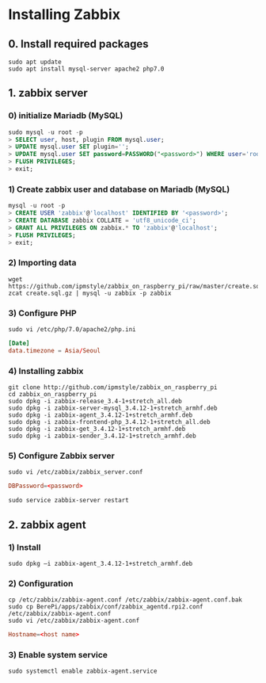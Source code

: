 # Installing Zabbix



## 0. Install required packages

```shell
sudo apt update
sudo apt install mysql-server apache2 php7.0 
```



## 1. zabbix server

### 0) initialize Mariadb (MySQL)

  ```SQL
  sudo mysql -u root -p
  > SELECT user, host, plugin FROM mysql.user;
  > UPDATE mysql.user SET plugin='';
  > UPDATE mysql.user SET password=PASSWORD("<password>") WHERE user='root';
  > FLUSH PRIVILEGES;
  > exit;
  ```

### 1) Create zabbix user and database on Mariadb (MySQL)

```SQL
mysql -u root -p
> CREATE USER 'zabbix'@'localhost' IDENTIFIED BY '<password>';
> CREATE DATABASE zabbix COLLATE = 'utf8_unicode_ci';
> GRANT ALL PRIVILEGES ON zabbix.* TO 'zabbix'@'localhost';
> FLUSH PRIVILEGES;
> exit;
```

### 2) Importing data

```Shell
wget https://github.com/ipmstyle/zabbix_on_raspberry_pi/raw/master/create.sql.gz
zcat create.sql.gz | mysql -u zabbix -p zabbix
```

### 3) Configure PHP

```Shell
sudo vi /etc/php/7.0/apache2/php.ini
```

```conf
[Date]
data.timezone = Asia/Seoul
```

### 4) Installing zabbix

```shell
git clone http://github.com/ipmstyle/zabbix_on_raspberry_pi
cd zabbix_on_raspberry_pi
sudo dpkg -i zabbix-release_3.4-1+stretch_all.deb
sudo dpkg -i zabbix-server-mysql_3.4.12-1+stretch_armhf.deb
sudo dpkg -i zabbix-agent_3.4.12-1+stretch_armhf.deb
sudo dpkg -i zabbix-frontend-php_3.4.12-1+stretch_all.deb
sudo dpkg -i zabbix-get_3.4.12-1+stretch_armhf.deb
sudo dpkg -i zabbix-sender_3.4.12-1+stretch_armhf.deb
```

### 5) Configure Zabbix server

```Shell
sudo vi /etc/zabbix/zabbix_server.conf
```

```conf
DBPassword=<password>
```

```Shell
sudo service zabbix-server restart
```



## 2. zabbix agent

### 1) Install

```shell
sudo dpkg –i zabbix-agent_3.4.12-1+stretch_armhf.deb
```

### 2) Configuration

```shell
cp /etc/zabbix/zabbix-agent.conf /etc/zabbix/zabbix-agent.conf.bak
sudo cp BerePi/apps/zabbix/conf/zabbix_agentd.rpi2.conf /etc/zabbix/zabbix-agent.conf
sudo vi /etc/zabbix/zabbix-agent.conf
```

```conf
Hostname=<host name>
```

### 3) Enable system service

```shell
sudo systemctl enable zabbix-agent.service
```

